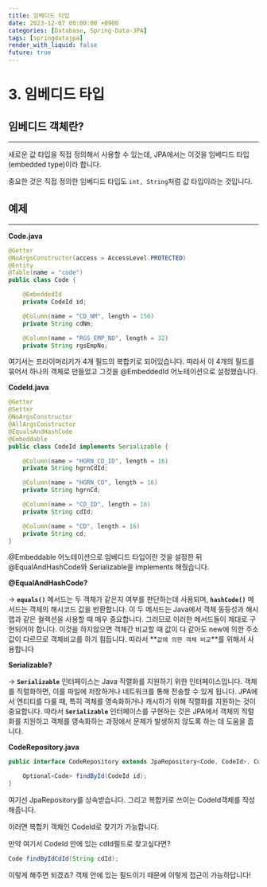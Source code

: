 ```yaml
---
title: 임베디드 타입
date: 2023-12-07 00:00:00 +0900
categories: [Database, Spring-Data-JPA]
tags: [springdatajpa]
render_with_liquid: false
future: true
---
```


# 3. 임베디드 타입

## 임베디드 객체란?

---

새로운 값 타입을 직접 정의해서 사용할 수 있는데, JPA에서는 이것을 임베디드 타입(embedded type)이라 합니다.

중요한 것은 직접 정의한 임베디드 타입도 `int, String`처럼 값 타입이라는 것입니다.

## 예제

---

**Code.java**

```java
@Getter
@NoArgsConstructor(access = AccessLevel.PROTECTED)
@Entity
@Table(name = "code")
public class Code {

    @EmbeddedId
    private CodeId id;

    @Column(name = "CD_NM", length = 150)
    private String cdNm;

    @Column(name = "RGS_EMP_NO", length = 32)
    private String rgsEmpNo;

```

여기서는 프라이머리키가 4개 필드의 복합키로 되어있습니다. 따라서 이 4개의 필드를 묶어서 하나의 객체로 만들었고 그것을 @EmbeddedId 어노테이션으로 설정했습니다.

**CodeId.java**

```java
@Getter
@Setter
@NoArgsConstructor
@AllArgsConstructor
@EqualsAndHashCode
@Embeddable
public class CodeId implements Serializable {

    @Column(name = "HGRN_CD_ID", length = 16)
    private String hgrnCdId;

    @Column(name = "HGRN_CD", length = 16)
    private String hgrnCd;

    @Column(name = "CD_ID", length = 16)
    private String cdId;

    @Column(name = "CD", length = 16)
    private String cd;
}
```

@Embeddable 어노테이션으로 임베디드 타입이란 것을 설정한 뒤 @EqualAndHashCode와 Serializable을 implements 해줬습니다.

**@EqualAndHashCode?**

→  **`equals()`** 메서드는 두 객체가 같은지 여부를 판단하는데 사용되며, **`hashCode()`** 메서드는 객체의 해시코드 값을 반환합니다. 이 두 메서드는 Java에서 객체 동등성과 해시맵과 같은 컬렉션을 사용할 때 매우 중요합니다. 그러므로 이러한 메서드들이 제대로 구현되어야 합니다. 이것을 하지않으면 객체간 비교할 때 값이 다 같아도 new에 의한 주소값이 다르므로 객체비교를 하기 힘듭니다. 따라서 **`값에 의한 객체 비교`**를 위해서 사용합니다

**Serializable?**

→ **`Serializable`** 인터페이스는 Java 직렬화를 지원하기 위한 인터페이스입니다. 객체를 직렬화하면, 이를 파일에 저장하거나 네트워크를 통해 전송할 수 있게 됩니다. JPA에서 엔티티를 다룰 때, 특히 객체를 영속화하거나 캐시하기 위해 직렬화를 지원하는 것이 중요합니다. 따라서 **`Serializable`** 인터페이스를 구현하는 것은 JPA에서 객체의 직렬화를 지원하고 객체를 영속화하는 과정에서 문제가 발생하지 않도록 하는 데 도움을 줍니다.

**CodeRepository.java**

```java
public interface CodeRepository extends JpaRepository<Code, CodeId>, CustomCodeRepository {

    Optional<Code> findById(CodeId id);
}
```

여기선 JpaRepository를 상속받습니다. 그리고 복합키로 쓰이는 CodeId객체를 작성해줍니다.

이러면 복합키 객체인 CodeId로 찾기가 가능합니다.

만약 여기서 CodeId 안에 있는 cdId필드로 찾고싶다면?

```java
Code findByIdCdId(String cdId);
```

이렇게 해주면 되겠죠? 객체 안에 있는 필드이기 때문에 이렇게 접근이 가능하답니다!